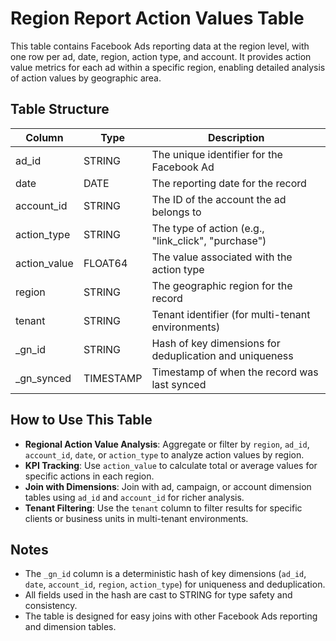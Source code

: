 # Region Report Action Values Table

This table contains Facebook Ads reporting data at the region level, with one row per ad, date, region, action type, and account. It provides action value metrics for each ad within a specific region, enabling detailed analysis of action values by geographic area.

## Table Structure

| Column         | Type      | Description                                                                 |
|----------------|-----------|-----------------------------------------------------------------------------|
| ad_id          | STRING    | The unique identifier for the Facebook Ad                                   |
| date           | DATE      | The reporting date for the record                                           |
| account_id     | STRING    | The ID of the account the ad belongs to                                     |
| action_type    | STRING    | The type of action (e.g., "link_click", "purchase")                       |
| action_value   | FLOAT64   | The value associated with the action type                                   |
| region         | STRING    | The geographic region for the record                                        |
| tenant         | STRING    | Tenant identifier (for multi-tenant environments)                           |
| _gn_id         | STRING    | Hash of key dimensions for deduplication and uniqueness                     |
| _gn_synced     | TIMESTAMP | Timestamp of when the record was last synced                                |

## How to Use This Table

- **Regional Action Value Analysis**: Aggregate or filter by `region`, `ad_id`, `account_id`, `date`, or `action_type` to analyze action values by region.
- **KPI Tracking**: Use `action_value` to calculate total or average values for specific actions in each region.
- **Join with Dimensions**: Join with ad, campaign, or account dimension tables using `ad_id` and `account_id` for richer analysis.
- **Tenant Filtering**: Use the `tenant` column to filter results for specific clients or business units in multi-tenant environments.

## Notes

- The `_gn_id` column is a deterministic hash of key dimensions (`ad_id`, `date`, `account_id`, `region`, `action_type`) for uniqueness and deduplication.
- All fields used in the hash are cast to STRING for type safety and consistency.
- The table is designed for easy joins with other Facebook Ads reporting and dimension tables. 
